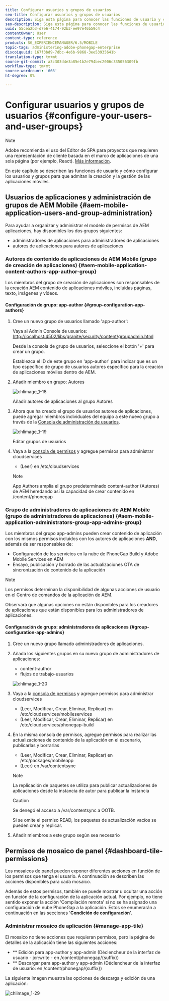 ```yaml
---
title: Configurar usuarios y grupos de usuarios
seo-title: Configurar usuarios y grupos de usuarios
description: Siga esta página para conocer las funciones de usuario y cómo configurar los usuarios y grupos para que admitan la creación y la gestión de las aplicaciones móviles.
seo-description: Siga esta página para conocer las funciones de usuario y cómo configurar los usuarios y grupos para que admitan la creación y la gestión de las aplicaciones móviles.
uuid: 55cea2b3-d7e6-4174-92b3-ee97e46b59c4
contentOwner: User
content-type: reference
products: SG_EXPERIENCEMANAGER/6.5/MOBILE
topic-tags: administering-adobe-phonegap-enterprise
discoiquuid: 167f3bd9-7dbc-4e6b-9868-3ee53935641b
translation-type: tm+mt
source-git-commit: a3c303d4e3a85e1b2e794bec2006c335056309fb
workflow-type: tm+mt
source-wordcount: '666'
ht-degree: 0%

---
```



# Configurar usuarios y grupos de usuarios {#configure-your-users-and-user-groups}

>[!NOTE]
>
>Adobe recomienda el uso del Editor de SPA para proyectos que requieren una representación de cliente basada en el marco de aplicaciones de una sola página (por ejemplo, React). [Más información](/help/sites-developing/spa-overview.md).

En este capítulo se describen las funciones de usuario y cómo configurar los usuarios y grupos para que admitan la creación y la gestión de las aplicaciones móviles.

## Usuarios de aplicaciones y administración de grupos de AEM Mobile {#aem-mobile-application-users-and-group-administration}

Para ayudar a organizar y administrar el modelo de permisos de AEM aplicaciones, hay disponibles los dos grupos siguientes:

* administradores de aplicaciones para administradores de aplicaciones
* autores de aplicaciones para autores de aplicaciones

### Autores de contenido de aplicaciones de AEM Mobile (grupo de creación de aplicaciones) {#aem-mobile-application-content-authors-app-author-group}

Los miembros del grupo de creación de aplicaciones son responsables de la creación AEM contenido de aplicaciones móviles, incluidas páginas, texto, imágenes y vídeos.

#### Configuración de grupo: app-author {#group-configuration-app-authors}

1. Cree un nuevo grupo de usuarios llamado &#39;app-author&#39;:

   Vaya al Admin Console de usuarios: [http://localhost:4502/libs/granite/security/content/groupadmin.html](http://localhost:4502/libs/granite/security/content/groupadmin.html)

   Desde la consola de grupo de usuarios, seleccione el botón &#39;+&#39; para crear un grupo.

   Establezca el ID de este grupo en &#39;app-author&#39; para indicar que es un tipo específico de grupo de usuarios autores específico para la creación de aplicaciones móviles dentro de AEM.

1. Añadir miembro en grupo: Autores

   ![chlimage_1-18](assets/chlimage_1-18.png)

   Añadir autores de aplicaciones al grupo Autores

1. Ahora que ha creado el grupo de usuarios autores de aplicaciones, puede agregar miembros individuales del equipo a este nuevo grupo a través de la [Consola de administración de usuarios](http://localhost:4502/libs/granite/security/content/useradmin.md).

   ![chlimage_1-19](assets/chlimage_1-19.png)

   Editar grupos de usuarios

1. Vaya a la [consola de permisos](http://localhost:4502/useradmin) y agregue permisos para administrar cloudservices

   * (Leer) en /etc/cloudservices
   >[!NOTE]
   >
   >App Authors amplía el grupo predeterminado content-author (Autores) de AEM heredando así la capacidad de crear contenido en /content/phonegap

### Grupo de administradores de aplicaciones de AEM Mobile (grupo de administradores de aplicaciones) {#aem-mobile-application-administrators-group-app-admins-group}

Los miembros del grupo app-admins pueden crear contenido de aplicación con los mismos permisos incluidos con los autores de aplicaciones **AND**, además de ser responsables de:

* Configuración de los servicios en la nube de PhoneGap Build y Adobe Mobile Services en AEM
* Ensayo, publicación y borrado de las actualizaciones OTA de sincronización de contenido de la aplicación

>[!NOTE]
>
>Los permisos determinan la disponibilidad de algunas acciones de usuario en el Centro de comandos de la aplicación de AEM.
>
>Observará que algunas opciones no están disponibles para los creadores de aplicaciones que están disponibles para los administradores de aplicaciones.

#### Configuración de grupo: administradores de aplicaciones {#group-configuration-app-admins}

1. Cree un nuevo grupo llamado administradores de aplicaciones.
1. Añada los siguientes grupos en su nuevo grupo de administradores de aplicaciones:

   * content-author
   * flujos de trabajo-usuarios

   ![chlimage_1-20](assets/chlimage_1-20.png)

1. Vaya a la [consola de permisos](http://localhost:4502/useradmin) y agregue permisos para administrar cloudservices

   * (Leer, Modificar, Crear, Eliminar, Replicar) en /etc/cloudservices/mobileservices
   * (Leer, Modificar, Crear, Eliminar, Replicar) en /etc/cloudservices/phonegap-build

1. En la misma consola de permisos, agregue permisos para realizar las actualizaciones de contenido de la aplicación en el escenario, publicarlas y borrarlas

   * (Leer, Modificar, Crear, Eliminar, Replicar) en /etc/packages/mobileapp
   * (Leer) en /var/contentsync

   >[!NOTE]
   >
   >La replicación de paquetes se utiliza para publicar actualizaciones de aplicaciones desde la instancia de autor para publicar la instancia

   >[!CAUTION]
   >
   >Se denegó el acceso a /var/contentsync a OOTB.
   >
   >Si se omite el permiso READ, los paquetes de actualización vacíos se pueden crear y replicar.

1. Añadir miembros a este grupo según sea necesario

## Permisos de mosaico de panel {#dashboard-tile-permissions}

Los mosaicos de panel pueden exponer diferentes acciones en función de los permisos que tenga el usuario. A continuación se describen las acciones disponibles para cada mosaico.

Además de estos permisos, también se puede mostrar u ocultar una acción en función de la configuración de la aplicación actual. Por ejemplo, no tiene sentido exponer la acción &#39;Compilación remota&#39; si no se ha asignado una configuración de nube PhoneGap a la aplicación. Estos se enumerarán a continuación en las secciones &#39;**Condición de configuración**&#39;.

### Administrar mosaico de aplicación {#manage-app-tile}

El mosaico no tiene acciones que requieran permisos, pero la página de detalles de la aplicación tiene las siguientes acciones:

* ** Edición para app-author y app-admin (Déclencheur de la interfaz de usuario - jcr:write - en /content/phonegap/{suffix})
* ** Descargar para app-author y app-admin (Déclencheur de la interfaz de usuario: en /content/phonegap/{suffix})

La siguiente imagen muestra las opciones de descarga y edición de una aplicación:

![chlimage_1-29](assets/chlimage_1-21.png)

